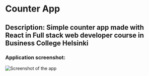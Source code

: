 # Counter App

## Description: Simple counter app made with React in Full stack web developer course in Business College Helsinki

### Application screenshot:


![Screenshot of the app](Screenshot_Counte_App.png)